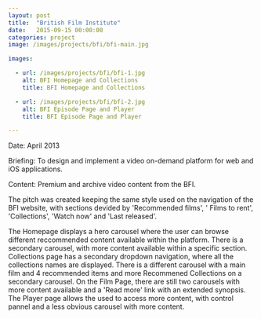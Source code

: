 ```yaml
---
layout: post
title:  "British Film Institute"
date:   2015-09-15 00:00:00
categories: project
image: /images/projects/bfi/bfi-main.jpg

images:

  - url: /images/projects/bfi/bfi-1.jpg
    alt: BFI Homepage and Collections
    title: BFI Homepage and Collections

  - url: /images/projects/bfi/bfi-2.jpg
    alt: BFI Episode Page and Player
    title: BFI Episode Page and Player

---
```

<p>Date: April 2013</p>
<p>Briefing: To design and implement a video on-demand platform for web and iOS applications.</p>
<p>Content: Premium and archive video content from the BFI.</p>
<p></p>
<p>The pitch was created keeping the same style used on the navigation of the BFI website, with sections devided by 'Recommended films', ' Films to rent', 'Collections', 'Watch now' and 'Last released'.</p>
<p>The Homepage displays a hero carousel where the user can browse different reccommended content available within the platform. There is a secondary carousel, with more content available within a specific section. Collections page has a secondary dropdown navigation, where all the collections names are displayed. There is a different carousel with a main film and 4 recommended items and more Recommened Collections on a secondary carousel. On the Film Page, there are still two carousels with more content available and a 'Read more' link with an extended synopsis. The Player page allows the used to access more content, with control pannel and a less obvious carousel with more content.</p>
